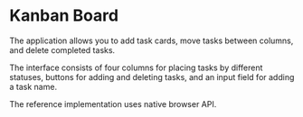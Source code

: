 # Kanban Board

The application allows you to add task cards, move tasks between columns, and delete completed tasks.

The interface consists of four columns for placing tasks by different statuses, buttons for adding and deleting tasks, and an input field for adding a task name.

The reference implementation uses native browser API.
